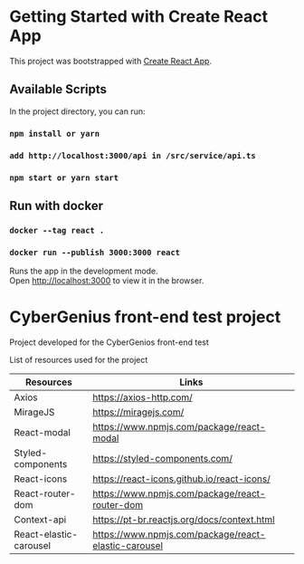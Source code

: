 # Getting Started with Create React App

This project was bootstrapped with [Create React App](https://github.com/facebook/create-react-app).

## Available Scripts

In the project directory, you can run:
### `npm install or yarn`
### `add http://localhost:3000/api in /src/service/api.ts`
### `npm start or yarn start`

## Run with docker
### `docker --tag react .`
### `docker run --publish 3000:3000 react`
Runs the app in the development mode.\
Open [http://localhost:3000](http://localhost:3000) to view it in the browser.

# CyberGenius front-end test project

Project developed for the CyberGenios front-end test

List of resources used for the project

| Resources | Links |
| ------ | ------ |
| Axios | https://axios-http.com/ |
| MirageJS | https://miragejs.com/ |
| React-modal | https://www.npmjs.com/package/react-modal |
| Styled-components | https://styled-components.com/ |
| React-icons | https://react-icons.github.io/react-icons/ |
| React-router-dom | https://www.npmjs.com/package/react-router-dom |
| Context-api | https://pt-br.reactjs.org/docs/context.html |
| React-elastic-carousel | https://www.npmjs.com/package/react-elastic-carousel |
